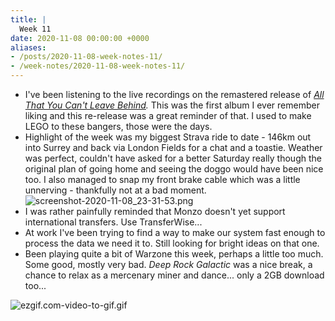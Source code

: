 ```yaml
---
title: |
  Week 11
date: 2020-11-08 00:00:00 +0000
aliases:
- /posts/2020-11-08-week-notes-11/
- /week-notes/2020-11-08-week-notes-11/
---
```


- I've been listening to the live recordings on the remastered release of *[All That You Can't Leave Behind](https://open.spotify.com/album/6qghLuq9nn2SddGSrqBDrh?si=9TR2OZpcTGqF9mB5WL3gRg).* This was the first album I ever remember liking and this re-release was a great reminder of that. I used to make LEGO to these bangers, those were the days.
- Highlight of the week was my biggest Strava ride to date - 146km out into Surrey and back via London Fields for a chat and a toastie. Weather was perfect, couldn't have asked for a better Saturday really though the original plan of going home and seeing the doggo would have been nice too. I also managed to snap my front brake cable which was a little unnerving - thankfully not at a bad moment.
    ![screenshot-2020-11-08_23-31-53.png](screenshot-2020-11-08_23-31-53.png)
- I was rather painfully reminded that Monzo doesn't yet support international transfers. Use TransferWise...
- At work I've been trying to find a way to make our system fast enough to process the data we need it to. Still looking for bright ideas on that one.
- Been playing quite a bit of Warzone this week, perhaps a little too much. Some good, mostly very bad. *Deep Rock Galactic* was a nice break, a chance to relax as a mercenary miner and dance... only a 2GB download too...

![ezgif.com-video-to-gif.gif](Records/Weeknotes/2020-11-08-week-notes-11/ezgif.com-video-to-gif.gif)
